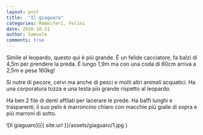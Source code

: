 ```yaml
---
layout: post
title:  "Il giaguaro"
categories: Mammiferi, Felini
date: 2016-10-31
author: Samuele
comments: true
---
```


Simile al leopardo, questo qui è più grande. &Egrave; un felide cacciatore, fa balzi
di 4,5m per prendere la preda.
&Egrave; lungo 1,9m ma con una coda di 60cm arriva a 2,5m e pesa 160kg!

Si nutre di pecore, cervi ma anche di pesci e molti altri animali acquatici.
Ha una corporatura tozza e una testa più grande rispetto al leopardo.

Ha ben 2 file di denti affilati per lacerare le prede. Ha baffi lunghi e trasparenti;
il suo pelo è marroncino chiaro con macchie più gialle di sopra e più marroni
di sotto.

![Il giaguaro]({{ site.url }}/assets/giaguaro/1.jpg )
